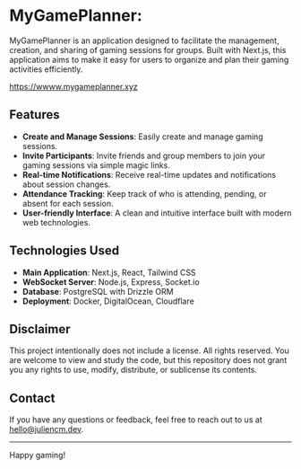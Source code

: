 # MyGamePlanner: 

MyGamePlanner is an application designed to facilitate the management, creation, and sharing of gaming sessions for groups. Built with Next.js, this application aims to make it easy for users to organize and plan their gaming activities efficiently.

https://wwww.mygameplanner.xyz

## Features

- **Create and Manage Sessions**: Easily create and manage gaming sessions.
- **Invite Participants**: Invite friends and group members to join your gaming sessions via simple magic links.
- **Real-time Notifications**: Receive real-time updates and notifications about session changes.
- **Attendance Tracking**: Keep track of who is attending, pending, or absent for each session.
- **User-friendly Interface**: A clean and intuitive interface built with modern web technologies.

## Technologies Used

- **Main Application**: Next.js, React, Tailwind CSS
- **WebSocket Server**: Node.js, Express, Socket.io
- **Database**: PostgreSQL with Drizzle ORM
- **Deployment**: Docker, DigitalOcean, Cloudflare

## Disclaimer

This project intentionally does not include a license. All rights reserved. You are welcome to view and study the code, but this repository does not grant you any rights to use, modify, distribute, or sublicense its contents.

## Contact

If you have any questions or feedback, feel free to reach out to us at hello@juliencm.dev.

---

Happy gaming!
